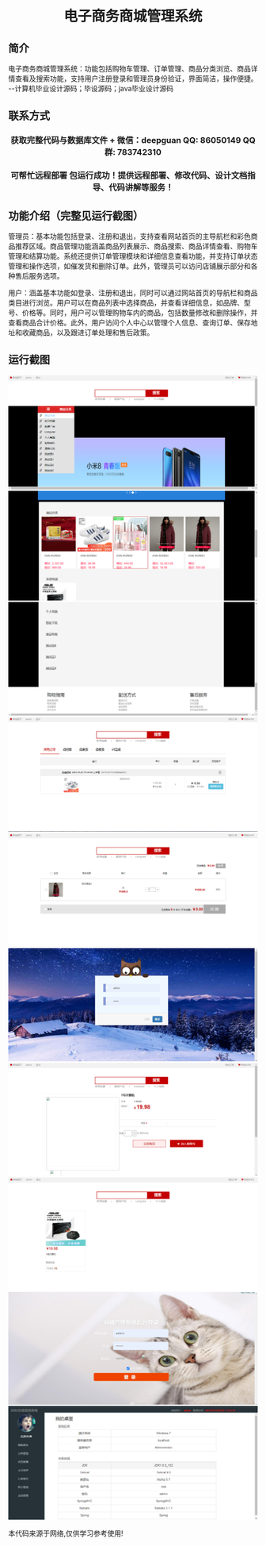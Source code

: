 <p><h1 align="center">电子商务商城管理系统</h1></p>

## 简介
电子商务商城管理系统：功能包括购物车管理、订单管理、商品分类浏览、商品详情查看及搜索功能，支持用户注册登录和管理员身份验证，界面简洁，操作便捷。    --计算机毕业设计源码；毕设源码；java毕业设计源码


## 联系方式
<p><h3 align="center">获取完整代码与数据库文件 + 微信：deepguan QQ: 86050149 QQ群: 783742310</h3></p>
<p><h3 align="center">可帮忙远程部署 包运行成功！提供远程部署、修改代码、设计文档指导、代码讲解等服务！</h3></p>

## 功能介绍（完整见运行截图）
管理员：基本功能包括登录、注册和退出，支持查看网站首页的主导航栏和彩色商品推荐区域。商品管理功能涵盖商品列表展示、商品搜索、商品详情查看、购物车管理和结算功能。系统还提供订单管理模块和详细信息查看功能，并支持订单状态管理和操作选项，如催发货和删除订单。此外，管理员可以访问店铺展示部分和各种售后服务选项。

用户：涵盖基本功能如登录、注册和退出，同时可以通过网站首页的导航栏和商品类目进行浏览。用户可以在商品列表中选择商品，并查看详细信息，如品牌、型号、价格等。同时，用户可以管理购物车内的商品，包括数量修改和删除操作，并查看商品合计价格。此外，用户访问个人中心以管理个人信息、查询订单、保存地址和收藏商品，以及跟进订单处理和售后政策。


## 运行截图
![](imgs/588112-20210102121708138-1545829518.png)
![](imgs/588112-20210102121719148-274694108.png)
![](imgs/588112-20210102121726831-636931296.png)
![](imgs/588112-20210102121736213-2147196374.png)
![](imgs/588112-20210102121743367-435634317.png)
![](imgs/588112-20210102121753441-2018307659.png)
![](imgs/588112-20210102121821064-1343992583.png)
![](imgs/588112-20210102121835623-250527222.png)
![](imgs/588112-20210102121848231-909166018.png)
![](imgs/588112-20210102121859876-1381251473.png)

<p>本代码来源于网络,仅供学习参考使用!</p>
